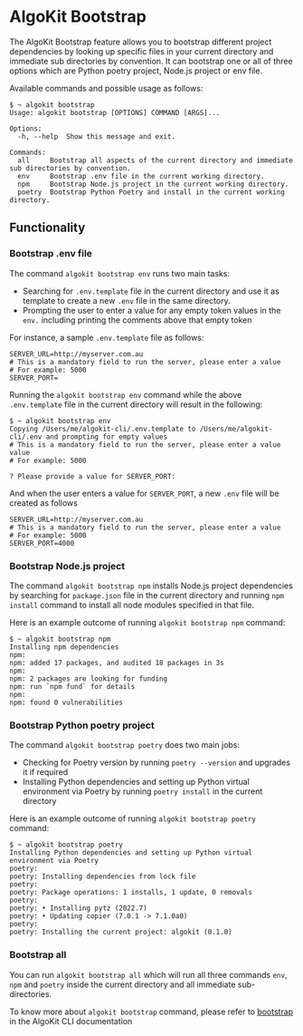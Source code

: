 # AlgoKit Bootstrap

The AlgoKit Bootstrap feature allows you to bootstrap different project dependencies by looking up specific files in your current directory and immediate sub directories by convention. It can bootstrap one or all of three options which are Python poetry project, Node.js project or env file.

Available commands and possible usage as follows:

```
$ ~ algokit bootstrap
Usage: algokit bootstrap [OPTIONS] COMMAND [ARGS]...

Options:
  -h, --help  Show this message and exit.

Commands:
  all     Bootstrap all aspects of the current directory and immediate sub directories by convention.
  env     Bootstrap .env file in the current working directory.
  npm     Bootstrap Node.js project in the current working directory.
  poetry  Bootstrap Python Poetry and install in the current working directory.
```

## Functionality

### Bootstrap .env file

The command `algokit bootstrap env` runs two main tasks:

- Searching for `.env.template` file in the current directory and use it as template to create a new `.env` file in the same directory.
- Prompting the user to enter a value for any empty token values in the `env.` including printing the comments above that empty token

For instance, a sample `.env.template` file as follows:

```
SERVER_URL=http://myserver.com.au
# This is a mandatory field to run the server, please enter a value
# For example: 5000
SERVER_PORT=
```

Running the `algokit bootstrap env` command while the above `.env.template` file in the current directory will result in the following:

```
$ ~ algokit bootstrap env
Copying /Users/me/algokit-cli/.env.template to /Users/me/algokit-cli/.env and prompting for empty values
# This is a mandatory field to run the server, please enter a value value
# For example: 5000

? Please provide a value for SERVER_PORT:
```

And when the user enters a value for `SERVER_PORT`, a new `.env` file will be created as follows

```
SERVER_URL=http://myserver.com.au
# This is a mandatory field to run the server, please enter a value
# For example: 5000
SERVER_PORT=4000
```

### Bootstrap Node.js project

The command `algokit bootstrap npm` installs Node.js project dependencies by searching for `package.json` file in the current directory and running `npm install` command to install all node modules specified in that file.

Here is an example outcome of running `algokit bootstrap npm` command:

```
$ ~ algokit bootstrap npm
Installing npm dependencies
npm:
npm: added 17 packages, and audited 18 packages in 3s
npm:
npm: 2 packages are looking for funding
npm: run `npm fund` for details
npm:
npm: found 0 vulnerabilities
```

### Bootstrap Python poetry project

The command `algokit bootstrap poetry` does two main jobs:

- Checking for Poetry version by running `poetry --version` and upgrades it if required
- Installing Python dependencies and setting up Python virtual environment via Poetry by running `poetry install` in the current directory

Here is an example outcome of running `algokit bootstrap poetry` command:

```
$ ~ algokit bootstrap poetry
Installing Python dependencies and setting up Python virtual environment via Poetry
poetry:
poetry: Installing dependencies from lock file
poetry:
poetry: Package operations: 1 installs, 1 update, 0 removals
poetry:
poetry: • Installing pytz (2022.7)
poetry: • Updating copier (7.0.1 -> 7.1.0a0)
poetry:
poetry: Installing the current project: algokit (0.1.0)
```

### Bootstrap all

You can run `algokit bootstrap all` which will run all three commands `env`, `npm` and `poetry` inside the current directory and all immediate sub-directories.

To know more about `algokit bootstrap` command, please refer to [bootstrap](../cli/index.md#bootstrap) in the AlgoKit CLI documentation
